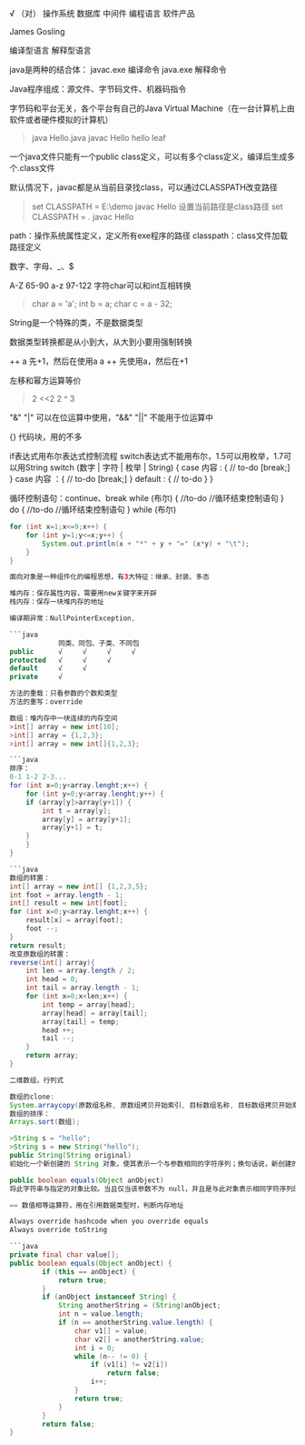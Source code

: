 √  （对）
操作系统
数据库
中间件
编程语言
软件产品

James Gosling

编译型语言
解释型语言

java是两种的结合体：
javac.exe  编译命令
java.exe    解释命令

Java程序组成：源文件、字节码文件、机器码指令

字节码和平台无关，各个平台有自己的Java Virtual Machine（在一台计算机上由软件或者硬件模拟的计算机）

>java Hello.java
>javac Hello
>hello leaf

一个java文件只能有一个public class定义，可以有多个class定义，编译后生成多个.class文件

默认情况下，javac都是从当前目录找class，可以通过CLASSPATH改变路径
>set CLASSPATH = E:\demo
>javac Hello
设置当前路径是class路径
>set CLASSPATH = .
>javac Hello

path：操作系统属性定义，定义所有exe程序的路径
classpath：class文件加载路径定义

数字、字母、_、$

A-Z 65-90  a-z 97-122
字符char可以和int互相转换
>char a = 'a';
>int b = a;
>char c = a - 32;

String是一个特殊的类，不是数据类型

数据类型转换都是从小到大，从大到小要用强制转换

++ a  先+1，然后在使用a
a ++  先使用a，然后在+1

左移和幂方运算等价
>2 <<2
>2 ^ 3

"&" "|" 可以在位运算中使用，"&&" "||" 不能用于位运算中

{} 代码块，用的不多

if表达式用布尔表达式控制流程
switch表达式不能用布尔，1.5可以用枚举，1.7可以用String
switch (数字 | 字符 | 枚举 | String) {
    case 内容 : {
        // to-do
        [break;]
    }
    case 内容 ：{
        // to-do
        [break;]
    }
    default : {
        // to-do
    }
}

循环控制语句：continue、break
while (布尔) {
    //to-do
    //循环结束控制语句
}
do {
    //to-do
    //循环结束控制语句
} while (布尔)

```java
for (int x=1;x<=9;x++) {
    for (int y=1;y<=x;y++) {
        System.out.println(x + "*" + y + "=" (x*y) + "\t");
    }
}

面向对象是一种组件化的编程思想，有3大特征：继承、封装、多态

堆内存：保存属性内容，需要用new关键字来开辟
栈内存：保存一块堆内存的地址

编译期异常：NullPointerException,

```java
            同类、同包、子类、不同包
public      √     √     √     √
protected   √     √     √ 
default     √     √
private     √

方法的重载：只看参数的个数和类型
方法的重写：override

数组：堆内存中一块连续的内存空间
>int[] array = new int[10];
>int[] array = {1,2,3};
>int[] array = new int[]{1,2,3};

```java
排序：
0-1 1-2 2-3...
for (int x=0;y<array.lenght;x++) {
    for (int y=0;y<array.lenght;y++) {
    if (array[y]>array[y+1]) {
        int t = array[y];
        array[y] = array[y+1];
        array[y+1] = t;
    }
    }
}

```java
数组的转置：
int[] array = new int[] {1,2,3,5};
int foot = array.length - 1;
int[] result = new int[foot];
for (int x=0;y<array.lenght;x++) {
    result[x] = array[foot];
    foot --; 
}
return result;
改变原数组的转置：
reverse(int[] array){
    int len = array.length / 2;
    int head = 0;
    int tail = array.length - 1;
    for (int x=0;x<len;x++) {
        int temp = array[head];
        array[head] = array[tail];
        array[tail] = temp;
        head ++;
        tail --;
    }
    return array;
}

二维数组，行列式

数组的clone:
System.arraycopy(原数组名称, 原数组拷贝开始索引, 目标数组名称, 目标数组拷贝开始索引, 拷贝长度);
数组的排序：
Arrays.sort(数组);

>String s = "hello";
>String s = new String("hello");
public String(String original)
初始化一个新创建的 String 对象，使其表示一个与参数相同的字符序列；换句话说，新创建的字符串是该参数字符串的副本。由于 String 是不可变的，所以无需使用此构造方法，除非需要 original 的显式副本。

public boolean equals(Object anObject)
将此字符串与指定的对象比较。当且仅当该参数不为 null，并且是与此对象表示相同字符序列的 String 对象时，结果才为 true。

== 数值相等运算符，用在引用数据类型时，判断内存地址

Always override hashcode when you override equals
Always override toString

```java
private final char value[];
public boolean equals(Object anObject) {
        if (this == anObject) {
            return true;
        }
        if (anObject instanceof String) {
            String anotherString = (String)anObject;
            int n = value.length;
            if (n == anotherString.value.length) {
                char v1[] = value;
                char v2[] = anotherString.value;
                int i = 0;
                while (n-- != 0) {
                    if (v1[i] != v2[i])
                        return false;
                    i++;
                }
                return true;
            }
        }
        return false;
}





















